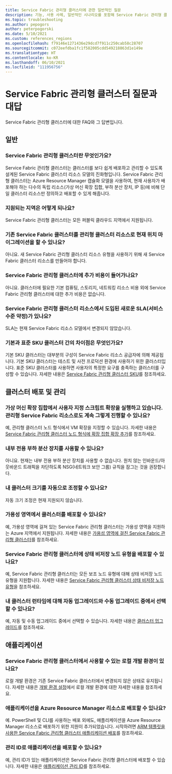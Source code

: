 ```yaml
---
title: Service Fabric 관리형 클러스터에 관한 일반적인 질문
description: 기능, 사용 사례, 일반적인 시나리오를 포함해 Service Fabric 관리형 클러스터에 대한 질문과 대답입니다.
ms.topic: troubleshooting
ms.author: pepogors
author: peterpogorski
ms.date: 5/10/2021
ms.custom: references_regions
ms.openlocfilehash: f79146e1271436e29dcd7f911c250cab58c28707
ms.sourcegitcommit: c072eefdba1fc1f582005cdd549218863d1e149e
ms.translationtype: HT
ms.contentlocale: ko-KR
ms.lasthandoff: 06/10/2021
ms.locfileid: "111956756"
---
```

# <a name="service-fabric-managed-clusters-frequently-asked-questions"></a>Service Fabric 관리형 클러스터 질문과 대답

Service Fabric 관리형 클러스터에 대한 FAQ와 그 답변입니다.

## <a name="general"></a>일반

### <a name="what-are-service-fabric-managed-clusters"></a>Service Fabric 관리형 클러스터란 무엇인가요?

Service Fabric 관리형 클러스터는 클러스터를 보다 쉽게 배포하고 관리할 수 있도록 설계된 Service Fabric 클러스터 리소스 모델의 진화형입니다. Service Fabric 관리형 클러스터는 Azure Resource Manager 캡슐화 모델을 사용하여, 현재 사용자가 배포해야 하는 다수의 독립 리소스(가상 머신 확장 집합, 부하 분산 장치, IP 등)에 비해 단일 클러스터 리소스만 정의하고 배포할 수 있게 해줍니다.

### <a name="what-regions-are-supported"></a>지원되는 지역은 어떻게 되나요?

Service Fabric 관리형 클러스터는 모든 퍼블릭 클라우드 지역에서 지원됩니다.

### <a name="can-i-do-an-in-place-migration-of-my-existing-service-fabric-cluster-to-a-managed-cluster-resource"></a>기존 Service Fabric 클러스터를 관리형 클러스터 리소스로 현재 위치 마이그레이션을 할 수 있나요?

아니요. 새 Service Fabric 관리형 클러스터 리소스 유형을 사용하기 위해 새 Service Fabric 클러스터 리소스를 만들어야 합니다.

### <a name="is-there-an-additional-cost-for-service-fabric-managed-clusters"></a>Service Fabric 관리형 클러스터에 추가 비용이 들어가나요?

아니요. 클러스터에 필요한 기본 컴퓨팅, 스토리지, 네트워킹 리소스 비용 외에 Service Fabric 관리형 클러스터에 대한 추가 비용은 없습니다.

### <a name="is-there-a-new-sla-introduced-by-the-service-fabric-managed-cluster-resource"></a>Service Fabric 관리형 클러스터 리소스에서 도입된 새로운 SLA(서비스 수준 약정)가 있나요?

SLA는 현재 Service Fabric 리소스 모델에서 변경되지 않았습니다.

### <a name="what-is-the-difference-between-a-basic-and-standard-sku-cluster"></a>기본과 표준 SKU 클러스터 간의 차이점은 무엇인가요?

기본 SKU 클러스터는 대부분의 구성이 Service Fabric 리소스 공급자에 의해 제공됩니다. 기본 SKU 클러스터는 테스트 및 사전 프로덕션 환경에 사용하기 위한 클러스터입니다. 표준 SKU 클러스터를 사용하면 사용자의 특정한 요구를 충족하는 클러스터를 구성할 수 있습니다. 자세한 내용은 [Service Fabric 관리형 클러스터 SKU](./overview-managed-cluster.md#service-fabric-managed-cluster-skus)를 참조하세요.

## <a name="cluster-deployment-and-management"></a>클러스터 배포 및 관리

### <a name="i-run-custom-script-extensions-on-my-virtual-machine-scale-set-can-i-continue-to-do-that-with-a-managed-service-fabric-resource"></a>가상 머신 확장 집합에서 사용자 지정 스크립트 확장을 실행하고 있습니다. 관리형 Service Fabric 리소스로도 계속 그렇게 진행할 수 있나요?

예, 관리형 클러스터 노드 형식에서 VM 확장을 지정할 수 있습니다. 자세한 내용은 [Service Fabric 관리형 클러스터 노드 형식에 확장 집합 확장 추가](how-to-managed-cluster-vmss-extension.md)를 참조하세요.

### <a name="i-want-to-have-an-internal-only-load-balancer-is-that-possible"></a>내부 전용 부하 분산 장치를 사용할 수 있나요?

아니요. 현재는 내부 전용 부하 분산 장치를 사용할 수 없습니다. 원치 않는 인바운드/아웃바운드 트래픽을 차단하도록 NSG(네트워크 보안 그룹) 규칙을 잠그는 것을 권장합니다.

### <a name="can-i-autoscale-my-cluster"></a>내 클러스터 크기를 자동으로 조정할 수 있나요?

자동 크기 조정은 현재 지원되지 않습니다.

### <a name="can-i-deploy-my-cluster-across-availability-zones"></a>가용성 영역에서 클러스터를 배포할 수 있나요?

예, 가용성 영역에 걸쳐 있는 Service Fabric 관리형 클러스터는 가용성 영역을 지원하는 Azure 지역에서 지원됩니다. 자세한 내용은 [가용성 영역에 걸친 Service Fabric 관리형 클러스터](.\service-fabric-cross-availability-zones.md)를 참조하세요.

### <a name="can-i-deploy-stateless-node-types-on-a-service-fabric-managed-cluster"></a>Service Fabric 관리형 클러스터에 상태 비저장 노드 유형을 배포할 수 있나요? 

예, Service Fabric 관리형 클러스터는 모든 보조 노드 유형에 대해 상태 비저장 노드 유형을 지원합니다. 자세한 내용은 [Service Fabric 관리형 클러스터 상태 비저장 노드 유형](./how-to-managed-cluster-stateless-node-type.md)을 참조하세요.

### <a name="can-i-select-between-automatic-and-manual-upgrades-for-my-cluster-runtime"></a>내 클러스터 런타임에 대해 자동 업그레이드와 수동 업그레이드 중에서 선택할 수 있나요?

예, 자동 및 수동 업그레이드 중에서 선택할 수 있습니다. 자세한 내용은 [클러스터 업그레이드](./service-fabric-cluster-upgrade.md)를 참조하세요.

## <a name="applications"></a>애플리케이션

### <a name="is-there-a-local-development-experience-for-service-fabric-managed-clusters"></a>Service Fabric 관리형 클러스터에서 사용할 수 있는 로컬 개발 환경이 있나요?

로컬 개발 환경은 기존 Service Fabric 클러스터에서 변경되지 않은 상태로 유지됩니다. 자세한 내용은 [개발 환경 설정](./service-fabric-get-started.md)에서 로컬 개발 환경에 대한 자세한 내용을 참조하세요.

### <a name="can-i-deploy-my-applications-as-an-azure-resource-manager-resource"></a>애플리케이션을 Azure Resource Manager 리소스로 배포할 수 있나요?

예. PowerShell 및 CLI를 사용하는 배포 외에도, 애플리케이션을 Azure Resource Manager 리소스로 배포하기 위한 지원이 추가되었습니다. 시작하려면 [ARM 템플릿을 사용한 Service Fabric 관리형 클러스터 애플리케이션 배포](how-to-managed-cluster-app-deployment-template.md)를 참조하세요.

### <a name="can-i-deploy-applications-with-managed-identities"></a>관리 ID로 애플리케이션을 배포할 수 있나요?

 예, 관리 ID가 있는 애플리케이션은 Service Fabric 관리형 클러스터에 배포할 수 있습니다. 자세한 내용은 [애플리케이션 관리 ID](.\concepts-managed-identity.md)를 참조하세요.